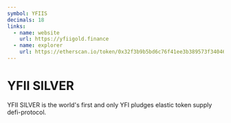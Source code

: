 ```yaml
---
symbol: YFIIS
decimals: 18
links:
  - name: website
    url: https://yfiigold.finance
  - name: explorer
    url: https://etherscan.io/token/0x32f3b9b5bd6c76f41ee3b389573f340468666861
---
```


# YFII SILVER

YFII SILVER is the world's first and only YFI pludges elastic token supply defi-protocol.
